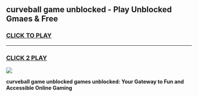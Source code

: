 
## curveball game unblocked - Play Unblocked Gmaes & Free
<h3>
<a href="https://news.freeplayer.one?title=curveball_game_unblocked&ref=16F">CLICK TO PLAY</a></h3>
<hr>

<h3>
<a href="https://news.freeplayer.one?title=curveball_game_unblocked&ref=16F">CLICK 2 PLAY</a>
  
</h3>

<a href="https://news.freeplayer.one?title=curveball_game_unblocked&ref=16F/"><img src="https://clearcache.store/games.png"></a>


**curveball game unblocked games unblocked: Your Gateway to Fun and Accessible Online Gaming**

